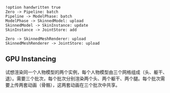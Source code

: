 ```plantuml
!option handwritten true
Zero -> Pipeline: batch
Pipeline -> ModelPhase: batch
ModelPhase -> SkinnedModel: upload
SkinnedModel -> SkinInstance: update
SkinInstance -> JointStore: add

Zero -> SkinnedMeshRenderer: upload
SkinnedMeshRenderer -> JointStore: upload
```

## GPU Instancing
试想渲染同一个人物模型的两个实例，每个人物模型由三个网格组成（头、躯干、退）。需要三个批次，每个批次分别渲染两个头、两个躯干、两个腿。每个批次需要上传两套动画（骨骼），这两套动画在三个批次中共享。